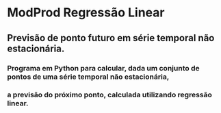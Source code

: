# ModProd Regressão Linear

## Previsão de ponto futuro em série temporal não estacionária.

### Programa em Python para calcular, dada um conjunto de pontos de uma série temporal não estacionária, <br>
### a previsão do próximo ponto, calculada utilizando regressão linear.

